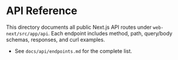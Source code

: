 # API Reference

This directory documents all public Next.js API routes under `web-next/src/app/api`. Each endpoint includes method, path, query/body schemas, responses, and curl examples.

- See `docs/api/endpoints.md` for the complete list.
